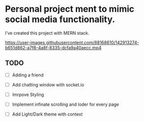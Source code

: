 
# Personal project ment to mimic social media functionality.
I've created this project with MERN stack.

https://user-images.githubusercontent.com/88168610/142913274-b651d862-a7f8-4a8f-8335-dcfa9a40aecc.mp4

## TODO
- [ ] Adding a friend
- [ ] Add chatting window with socket.io
- [ ] Imrpove Styling
- [ ] Implement infinate scrolling and loder for every page
- [ ] Add Light/Dark theme with context
 

